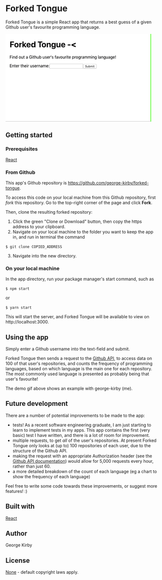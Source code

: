# Forked Tongue

Forked Tongue is a simple React app that returns a best guess of a given Github user's favourite programming language. 

![demo gif](./ForkedTongueDemo.gif)


## Getting started

### Prerequisites

[React](https://reactjs.org/)

### From Github

This app's Github repository is https://github.com/george-kirby/forked-tongue.

To access this code on your local machine from this Github repository, first *fork* this repository. Go to the top-right corner of the page and click **Fork**. 

Then, clone the resulting forked repository: 

1. Click the green "Clone or Download" button, then copy the https address to your clipboard. 
2. Navigate on your local machine to the folder you want to keep the app in, and run in terminal the command 

```$ git clone COPIED_ADDRESS ```

3. Navigate into the new directory. 

### On your local machine

In the app directory, run your package manager's start command, such as

```$ npm start```

or

```$ yarn start```

This will start the server, and Forked Tongue will be available to view on http://localhost:3000.

## Using the app

Simply enter a Github username into the text-field and submit. 

Forked Tongue then sends a request to the [Github API](https://developer.github.com/v3/), to access data on 100 of that user's repositories, and counts the frequency of programming languages, based on which language is the main one for each repository. The most commonly used language is presented as probably being that user's favourite!

The demo gif above shows an example with george-kirby (me).

## Future development

There are a number of potential improvements to be made to the app:
- tests! As a recent software engineering graduate, I am just starting to learn to implement tests in my apps. This app contains the first (very basic) test I have written, and there is a lot of room for improvement. 
- multiple requests, to get *all* of the user's repositories. At present Forked Tongue only looks at (up to) 100 repositories of each user, due to the structure of the Github API. 
- making the request with an appropriate Authorization header (see the [Github API documentation](https://developer.github.com/v3/#authentication)) would allow for 5,000 requests every hour, rather than just 60. 
- a more detailed breakdown of the count of each language (eg a chart to show the frequency of each language)

Feel free to write some code towards these improvements, or suggest more features! :)

## Built with

[React](https://reactjs.org/)

## Author

George Kirby

## License

[None](https://choosealicense.com/no-permission/) - default copyright laws apply.